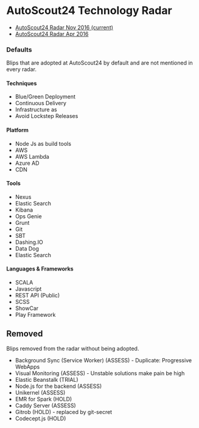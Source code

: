 # AutoScout24 Technology Radar

* [AutoScout24 Radar Nov 2016 (current)](https://radar.thoughtworks.com/?sheetId=https%3A%2F%2Fdocs.google.com%2Fspreadsheets%2Fd%2F16eELLsZvDuRfBf-YryEXD8UjQlmmRivr3GX919O5V0k%2Fedit%23gid%3D0)
* [AutoScout24 Radar Apr 2016](http://autoscout24.github.io/tech-radar-2016/)

### Defaults
Blips that are adopted at AutoScout24 by default and are not mentioned in every radar.

#### Techniques
* Blue/Green Deployment
* Continuous Delivery
* Infrastructure as
* Avoid Lockstep Releases

#### Platform
* Node Js as build tools
* AWS
* AWS Lambda
* Azure AD
* CDN

#### Tools
* Nexus
* Elastic Search
* Kibana
* Ops Genie
* Grunt
* Git
* SBT
* Dashing.IO
* Data Dog
* Elastic Search

#### Languages & Frameworks
* SCALA
* Javascript
* REST API (Public)
* SCSS
* ShowCar
* Play Framework

## Removed
Blips removed from the radar without being adopted.

* Background Sync (Service Worker) (ASSESS) - Duplicate: Progressive WebApps
* Visual Monitoring (ASSESS) - Unstable solutions make pain be high
* Elastic Beanstalk (TRIAL)
* Node.js for the backend (ASSESS)
* Unikernel (ASSESS)
* EMR for Spark (HOLD)
* Caddy Server (ASSESS)
* Gitrob (HOLD) - replaced by git-secret
* Codecept.js (HOLD)

